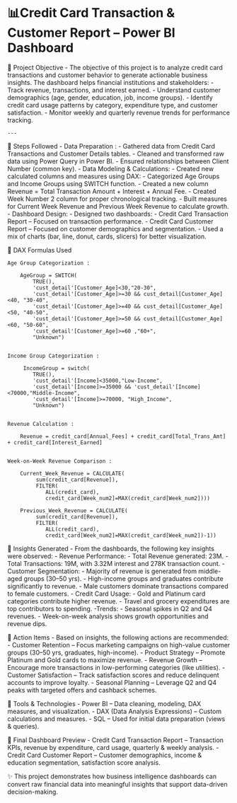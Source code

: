 # 📊Credit Card Transaction & Customer Report – Power BI Dashboard

🔹 Project Objective
	- The objective of this project is to analyze credit card transactions and customer behavior to generate actionable business insights. The dashboard helps financial institutions and stakeholders:
	- Track revenue, transactions, and interest earned.
	- Understand customer demographics (age, gender, education, job, income groups).
	- Identify credit card usage patterns by category, expenditure type, and customer satisfaction.
	- Monitor weekly and quarterly revenue trends for performance tracking.

	---
	

🔹 Steps Followed
	- Data Preparation :
		- Gathered data from Credit Card Transactions and Customer Details tables.
		- Cleaned and transformed raw data using Power Query in Power BI.
		- Ensured relationships between Client Number (common key).
	- Data Modeling & Calculations:
		- Created new calculated columns and measures using DAX:
		- Categorized Age Groups and Income Groups using SWITCH function.
		- Created a new column Revenue = Total Transaction Amount + Interest + Annual Fee.
		- Created Week Number 2 column for proper chronological tracking.
		- Built measures for Current Week Revenue and Previous Week Revenue to calculate growth.
	- Dashboard Design:
		- Designed two dashboards:
			- Credit Card Transaction Report – Focused on transaction performance.
			- Credit Card Customer Report – Focused on customer demographics and segmentation.
		- Used a mix of charts (bar, line, donut, cards, slicers) for better visualization.

🔹 DAX Formulas Used

	Age Group Categorization :

		AgeGroup = SWITCH(
		    TRUE(),
		    'cust_detail'[Customer_Age]<30,"20-30",
		    'cust_detail'[Customer_Age]>=30 && cust_detail[Customer_Age]<40, "30-40",
		    'cust_detail'[Customer_Age]>=40 && cust_detail[Customer_Age]<50, "40-50",
		    'cust_detail'[Customer_Age]>=50 && cust_detail[Customer_Age]<60, "50-60",
		    'cust_detail'[Customer_Age]>=60 ,"60+",
		    "Unknown")


	Income Group Categorization :

		 IncomeGroup = switch(
		    TRUE(),
		    'cust_detail'[Income]<35000,"Low-Income",
		    'cust_detail'[Income]>=35000 && 'cust_detail'[Income]<70000,"Middle-Income",
		    'cust_detail'[Income]>=70000, "High_Income",
		    "Unknown")


	Revenue Calculation :

		Revenue = credit_card[Annual_Fees] + credit_card[Total_Trans_Amt] + credit_card[Interest_Earned]


	Week-on-Week Revenue Comparison :

		Current_Week_Revenue = CALCULATE(
		     sum(credit_card[Revenue]),
		     FILTER(
		        ALL(credit_card),
		        credit_card[Week_num2]=MAX(credit_card[Week_num2])))

		Previous_Week_Revenue = CALCULATE(
		     sum(credit_card[Revenue]),
		     FILTER(
		        ALL(credit_card),
		        credit_card[Week_num2]=MAX(credit_card[Week_num2])-1))

🔹 Insights Generated
	- From the dashboards, the following key insights were observed:
	- Revenue Performance:
		- Total Revenue generated: 23M.
		- Total Transactions: 19M, with 3.32M interest and 278K transaction count.
	- Customer Segmentation:
		- Majority of revenue is generated from middle-aged groups (30–50 yrs).
		- High-income groups and graduates contribute significantly to revenue.
		- Male customers dominate transactions compared to female customers.
	- Credit Card Usage:
		- Gold and Platinum card categories contribute higher revenue.
		- Travel and grocery expenditures are top contributors to spending.
	-Trends:
		- Seasonal spikes in Q2 and Q4 revenues.
		- Week-on-week analysis shows growth opportunities and revenue dips.

🔹 Action Items
	- Based on insights, the following actions are recommended:
		- Customer Retention – Focus marketing campaigns on high-value customer groups (30–50 yrs, graduates, high-income).
		- Product Strategy – Promote Platinum and Gold cards to maximize revenue.
		- Revenue Growth – Encourage more transactions in low-performing categories (like utilities).
		- Customer Satisfaction – Track satisfaction scores and reduce delinquent accounts to improve loyalty.
		- Seasonal Planning – Leverage Q2 and Q4 peaks with targeted offers and cashback schemes.

🔹 Tools & Technologies
	- Power BI – Data cleaning, modeling, DAX measures, and visualization.
	- DAX (Data Analysis Expressions) – Custom calculations and measures.
	- SQL – Used for initial data preparation (views & queries).

🔹 Final Dashboard Preview
	- Credit Card Transaction Report – Transaction KPIs, revenue by expenditure, card usage, quarterly & weekly analysis.
	- Credit Card Customer Report – Customer demographics, income & education segmentation, satisfaction score analysis.

 ✨ This project demonstrates how business intelligence dashboards can convert raw financial data into meaningful insights that support data-driven decision-making.

